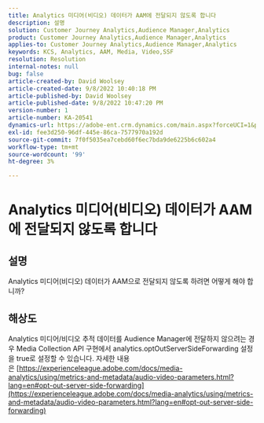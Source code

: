 ```yaml
---
title: Analytics 미디어(비디오) 데이터가 AAM에 전달되지 않도록 합니다
description: 설명
solution: Customer Journey Analytics,Audience Manager,Analytics
product: Customer Journey Analytics,Audience Manager,Analytics
applies-to: Customer Journey Analytics,Audience Manager,Analytics
keywords: KCS, Analytics, AAM, Media, Video,SSF
resolution: Resolution
internal-notes: null
bug: false
article-created-by: David Woolsey
article-created-date: 9/8/2022 10:40:18 PM
article-published-by: David Woolsey
article-published-date: 9/8/2022 10:47:20 PM
version-number: 1
article-number: KA-20541
dynamics-url: https://adobe-ent.crm.dynamics.com/main.aspx?forceUCI=1&pagetype=entityrecord&etn=knowledgearticle&id=6012852f-c72f-ed11-9db1-00224808613b
exl-id: fee3d250-96df-445e-86ca-7577970a192d
source-git-commit: 7f0f5035ea7cebd60f6ec7bda9de6225b6c602a4
workflow-type: tm+mt
source-wordcount: '99'
ht-degree: 3%

---
```


# Analytics 미디어(비디오) 데이터가 AAM에 전달되지 않도록 합니다

## 설명

Analytics 미디어(비디오) 데이터가 AAM으로 전달되지 않도록 하려면 어떻게 해야 합니까?

## 해상도


Analytics 미디어/비디오 추적 데이터를 Audience Manager에 전달하지 않으려는 경우 Media Collection API 구현에서 analytics.optOutServerSideForwarding 설정을 true로 설정할 수 있습니다. 자세한 내용은 [https://experienceleague.adobe.com/docs/media-analytics/using/metrics-and-metadata/audio-video-parameters.html?lang=en#opt-out-server-side-forwarding](https://experienceleague.adobe.com/docs/media-analytics/using/metrics-and-metadata/audio-video-parameters.html?lang=en#opt-out-server-side-forwarding)
